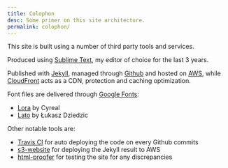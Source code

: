 ```yaml
---
title: Colophon
desc: Some primer on this site architecture.
permalink: colophon/
---
```


<div class="lead lead-about">
This site is built using a number of third party tools and services.
</div>

Produced using [Sublime Text](https://www.sublimetext.com/), my editor of choice for the last 3 years.

Published with [Jekyll](https://jekyllrb.com/), managed through [Github](https://github.com/) and hosted on [AWS](https://aws.amazon.com/), while [CloudFront](https://aws.amazon.com/cloudfront/) acts as a CDN, protection and caching optimization.

Font files are delivered through [Google Fonts](https://fonts.google.com/):

* [Lora](https://fonts.google.com/specimen/Lora) by Cyreal
* [Lato](https://fonts.google.com/specimen/Lato) by Łukasz Dziedzic

Other notable tools are:

* [Travis CI](https://travis-ci.org/clenemt/clenemt.com) for auto deploying the code on every Github commits
* [s3-website](https://github.com/laurilehmijoki/s3_website) for deploying the Jekyll result to AWS
* [html-proofer](https://github.com/gjtorikian/html-proofer) for testing the site for any discrepancies
